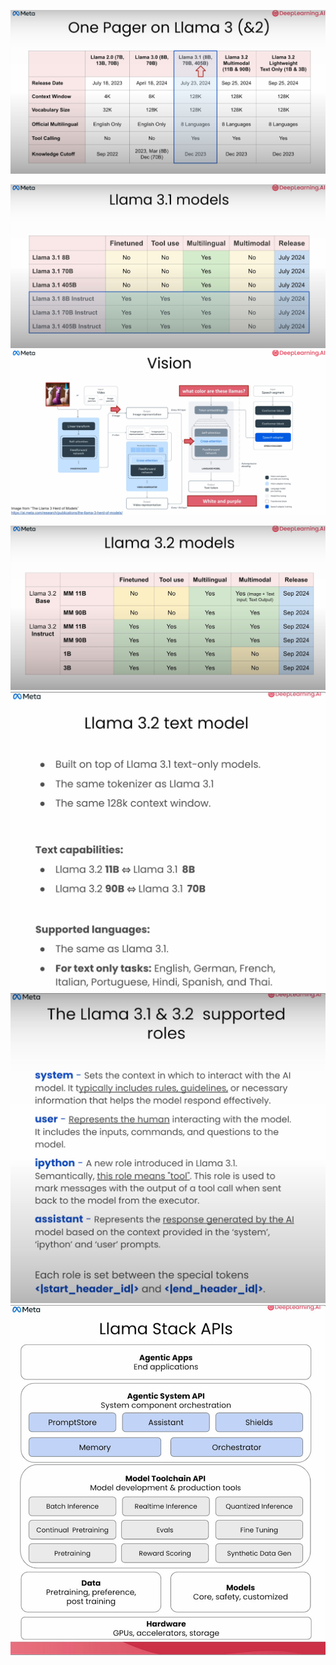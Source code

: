 ---
---


![](attachments/6eacda691f387d1d7b996fb4129eae30_MD5.jpeg)

![](attachments/49cf69feb8dc9670ed455d9111a729a5_MD5.jpeg)![](attachments/0bd369bbc01042224a70f8bd81f5371b_MD5.jpeg)

![](attachments/f96ba92a86b452eaff570e26c4382308_MD5.jpeg)![](attachments/cfd069294248c397df97b4988e5b9efb_MD5.jpeg)![](attachments/92601fad6e3801ad9898e9afa94a1f6a_MD5.jpeg)![](attachments/cdad48b21c98aa1b3d845b027a7c6bd4_MD5.jpeg)
